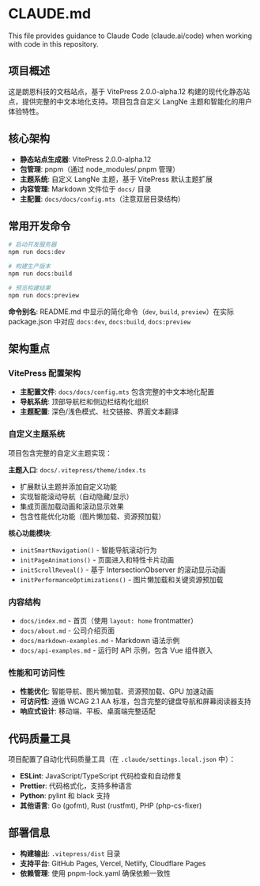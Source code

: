 # CLAUDE.md

This file provides guidance to Claude Code (claude.ai/code) when working with code in this repository.

## 项目概述

这是朗恩科技的文档站点，基于 VitePress 2.0.0-alpha.12 构建的现代化静态站点，提供完整的中文本地化支持。项目包含自定义 LangNe 主题和智能化的用户体验特性。

## 核心架构

- **静态站点生成器**: VitePress 2.0.0-alpha.12
- **包管理**: pnpm（通过 node_modules/.pnpm 管理）
- **主题系统**: 自定义 LangNe 主题，基于 VitePress 默认主题扩展
- **内容管理**: Markdown 文件位于 `docs/` 目录
- **主配置**: `docs/docs/config.mts`（注意双层目录结构）

## 常用开发命令

```bash
# 启动开发服务器
npm run docs:dev

# 构建生产版本
npm run docs:build

# 预览构建结果
npm run docs:preview
```

**命令别名**: README.md 中显示的简化命令（`dev`, `build`, `preview`）在实际 package.json 中对应 `docs:dev`, `docs:build`, `docs:preview`

## 架构重点

### VitePress 配置架构
- **主配置文件**: `docs/docs/config.mts` 包含完整的中文本地化配置
- **导航系统**: 顶部导航栏和侧边栏结构化组织
- **主题配置**: 深色/浅色模式、社交链接、界面文本翻译

### 自定义主题系统
项目包含完整的自定义主题实现：

**主题入口**: `docs/.vitepress/theme/index.ts`
- 扩展默认主题并添加自定义功能
- 实现智能滚动导航（自动隐藏/显示）
- 集成页面加载动画和滚动显示效果
- 包含性能优化功能（图片懒加载、资源预加载）

**核心功能模块**:
- `initSmartNavigation()` - 智能导航滚动行为
- `initPageAnimations()` - 页面进入和特性卡片动画
- `initScrollReveal()` - 基于 IntersectionObserver 的滚动显示动画
- `initPerformanceOptimizations()` - 图片懒加载和关键资源预加载

### 内容结构
- `docs/index.md` - 首页（使用 `layout: home` frontmatter）
- `docs/about.md` - 公司介绍页面
- `docs/markdown-examples.md` - Markdown 语法示例
- `docs/api-examples.md` - 运行时 API 示例，包含 Vue 组件嵌入

### 性能和可访问性
- **性能优化**: 智能导航、图片懒加载、资源预加载、GPU 加速动画
- **可访问性**: 遵循 WCAG 2.1 AA 标准，包含完整的键盘导航和屏幕阅读器支持
- **响应式设计**: 移动端、平板、桌面端完整适配

## 代码质量工具

项目配置了自动化代码质量工具（在 `.claude/settings.local.json` 中）：
- **ESLint**: JavaScript/TypeScript 代码检查和自动修复
- **Prettier**: 代码格式化，支持多种语言
- **Python**: pylint 和 black 支持
- **其他语言**: Go (gofmt), Rust (rustfmt), PHP (php-cs-fixer)

## 部署信息
- **构建输出**: `.vitepress/dist` 目录
- **支持平台**: GitHub Pages, Vercel, Netlify, Cloudflare Pages
- **依赖管理**: 使用 pnpm-lock.yaml 确保依赖一致性